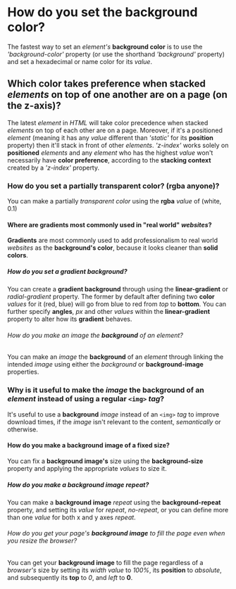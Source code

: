 # How do you set the **background color**?

The fastest way to set an _element's_ **background color** is to use the _'background-color'_ property (or use the shorthand _'background'_ property) and set a hexadecimal or name color for its _value_.

## Which color takes preference when stacked _elements_ on top of one another are on a page (on the z-axis)?

The latest _element_ in _HTML_ will take color precedence when stacked _elements_ on top of each other are on a page. Moreover, if it's a positioned _element_ (meaning it has any _value_ different than _'static'_ for its **position** property) then it'll stack in front of other _elements_. _'z-index'_ works solely on **positioned** _elements_ and any _element_ who has the highest _value_ won't necessarily have **color preference**, according to the **stacking context** created by a _'z-index'_ property.

### How do you set a partially transparent color? (rgba anyone)?

You can make a partially _transparent color_ using the **rgba** _value_ of (white, 0.1)

#### Where are **gradients** most commonly used in "real world" _websites_?

**Gradients** are most commonly used to add professionalism to real world _websites_ as the **background's color**, because it looks cleaner than **solid colors**.

##### How do you set a **gradient background**?

You can create a **gradient background** through using the **linear-gradient** or _radial-gradient_ property. The former by default after defining two **color** _values_ for it (red, blue) will go from blue to red from _top_ to **bottom**. You can further specify **angles**, _px_ and other _values_ within the **linear-gradient** property to alter how its **gradient** behaves.

###### How do you make an _image_ the **background** of an _element_?

You can make an _image_ the **background** of an _element_ through linking the intended _image_ using either the _background_ or **background-image** properties.

### Why is it useful to make the _image_ the **background** of an _element_ instead of using a regular `<img>` _tag_?

It's useful to use a **background** _image_ instead of an `<img>` _tag_ to improve download times, if the _image_ isn't relevant to the content, _semantically_ or otherwise.

#### How do you make a **background image** of a fixed size?

You can fix a **background image's** size using the **background-size** property and applying the appropriate _values_ to size it.

##### How do you make a **background image** _repeat_?

You can make a **background image** _repeat_ using the **background-repeat** property, and setting its _value_ for _repeat_, _no-repeat_, or you can define more than one _value_ for both x and y axes _repeat_.

###### How do you get your page's **background image** to fill the page even when you resize the _browser_?

You can get your **background image** to fill the page regardless of a _browser's_ size by setting its _width value_ to _100%_, its **position** to _absolute_, and subsequently its **top** to _0_, and _left_ to **0**.
